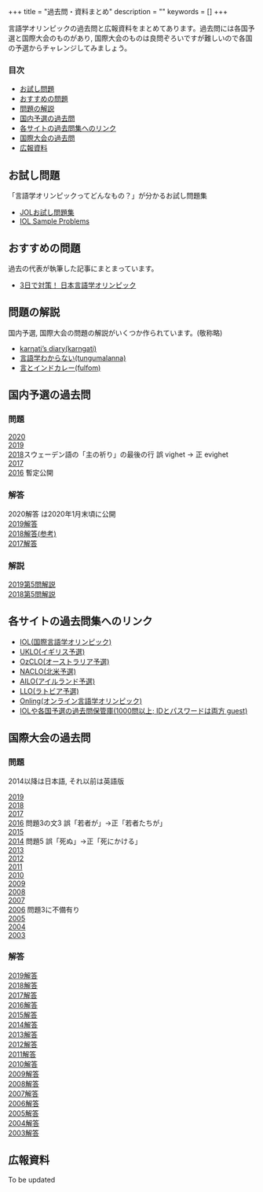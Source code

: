 +++
title = "過去問・資料まとめ"
description = ""
keywords = []
+++

言語学オリンピックの過去問と広報資料をまとめてあります。過去問には各国予選と国際大会のものがあり, 国際大会のものは良問ぞろいですが難しいので各国の予選からチャレンジしてみましょう。

<div class="box">
<h3>目次</h3>
<ul>
<li><a href="#お試し問題">お試し問題</a>
<li><a href="#おすすめの問題">おすすめの問題</a>
<li><a href="#問題の解説">問題の解説</a>
<li><a href="#国内予選の過去問">国内予選の過去問</a>
<li><a href="#各サイトの過去問集へのリンク">各サイトの過去問集へのリンク</a>
<li><a href="#国際大会の過去問">国際大会の過去問</a>
<li><a href="#material">広報資料</a>
</ul>
</div>

## お試し問題

「言語学オリンピックってどんなもの？」が分かるお試し問題集

- [JOLお試し問題集](/sample-problems/)
- [IOL Sample Problems](https://ioling.org/booklets/samples.en.pdf)

## おすすめの問題

過去の代表が執筆した記事にまとまっています。

- [3日で対策！ 日本言語学オリンピック](http://zohe.hatenablog.com/entry/2019/03/21/191555)

## 問題の解説

国内予選, 国際大会の問題の解説がいくつか作られています。(敬称略)

- [karŋati’s diary(karngati)](https://karngati.hatenablog.com/entry/JOL2018_5)
- [言語学わからない(tungumalanna)](https://tungumalanna.hatenablog.com/archive/category/IOL%E9%9D%9E%E5%85%AC%E5%BC%8F%E8%A7%A3%E8%AA%AC)
- [言とインドカレー(fulfom)](https://fulfom.hatenablog.com/archive/category/%E8%A8%80%E3%82%AA%E3%83%AA%E8%A7%A3%E8%AA%AC)

## 国内予選の過去問

### 問題

[2020](https://drive.google.com/open?id=1FPhk59e8A0FIXgOliitzg1qU95V7fppV)  
[2019](https://drive.google.com/open?id=1BjNVq20Ne9LVAqGEa9nLPsF9FhuhDjAA)  
[2018](https://drive.google.com/open?id=17anbddEBxNaZe_kDGRQPxvpzlR1lMYb2)スウェーデン語の「主の祈り」の最後の行 誤 vighet -> 正 evighet  
[2017](https://drive.google.com/open?id=1DSG3MISTszSPeMeG-VmnyKA0kFe7iywZ)  
[2016](https://twitter.com/fulfom/status/1097706793885589504) 暫定公開

### 解答

2020解答 は2020年1月末頃に公開  
[2019解答](https://drive.google.com/open?id=1-lHLG82BcwZSuWnCuXD8GwTXFS2vv_Lh)  
[2018解答(参考)](http://zohe.hatenablog.com/entry/2019/03/04/145808)  
[2017解答](https://drive.google.com/open?id=1GSyrZ7f6hvOAQ3sc19mFAOzRlUYK0W0q)

### 解説

[2019第5問解説](https://fulfom.hatenablog.com/entry/2019/12/21/145615)  
[2018第5問解説](https://karngati.hatenablog.com/entry/JOL2018_5)

## 各サイトの過去問集へのリンク

- [IOL(国際言語学オリンピック)](http://www.ioling.org/problems/)
- [UKLO(イギリス予選)](https://www.uklo.org/past-problems#problems)
- [OzCLO(オーストラリア予選)](https://ozclo.org.au/past-problems/)
- [NACLO(北米予選)](https://nacloweb.org/practice.php#previous_problems)
- [AILO(アイルランド予選)](https://ailo.adaptcentre.ie/sample-puzzles/)
- [LLO(ラトビア予選)](http://loling.lv/en/past.html)
- [Onling(オンライン言語学オリンピック)](https://onling.org/)
- [IOLや各国予選の過去問保管庫(1000問以上; IDとパスワードは両方 guest)](http://tangra.cs.yale.edu/naclobase/)

## 国際大会の過去問

### 問題

2014以降は日本語, それ以前は英語版

[2019](http://www.ioling.org/booklets/iol-2019-indiv-prob.ja.pdf)  
[2018](http://www.ioling.org/booklets/iol-2018-indiv-prob.ja.pdf)  
[2017](http://www.ioling.org/booklets/iol-2017-indiv-prob.ja.pdf)  
[2016](http://www.ioling.org/booklets/iol-2016-indiv-prob.ja.pdf) 問題3の文3 誤「若者が」→正「若者たちが」  
[2015](http://www.ioling.org/booklets/iol-2015-indiv-prob.ja.pdf)  
[2014](http://www.ioling.org/booklets/iol-2014-indiv-prob.ja.pdf) 問題5 誤「死ぬ」→正「死にかける」  
[2013](http://www.ioling.org/booklets/iol-2013-indiv-prob.en-us.pdf)  
[2012](http://www.ioling.org/booklets/iol-2012-indiv-prob.en.pdf)  
[2011](http://www.ioling.org/booklets/iol-2011-indiv-prob.en-us.pdf)  
[2010](http://www.ioling.org/booklets/iol-2010-indiv-prob.en.pdf)  
[2009](http://www.ioling.org/booklets/iol-2009-indiv-prob.en-us.pdf)  
[2008](http://www.ioling.org/booklets/iol-2008-indiv-prob.en.pdf)  
[2007](http://www.ioling.org/booklets/iol-2007-indiv-prob.en.pdf)  
[2006](http://www.ioling.org/booklets/iol-2006-indiv-prob.en.pdf) 問題3に不備有り  
[2005](http://www.ioling.org/booklets/iol-2005-indiv-prob.en.pdf)  
[2004](http://www.ioling.org/booklets/iol-2004-indiv-prob.en.pdf)  
[2003](http://www.ioling.org/booklets/iol-2003-indiv-prob.en.pdf)

### 解答

[2019解答](http://www.ioling.org/booklets/iol-2019-indiv-sol.ja.pdf)  
[2018解答](http://www.ioling.org/booklets/iol-2018-indiv-sol.ja.pdf)  
[2017解答](http://www.ioling.org/booklets/iol-2017-indiv-sol.ja.pdf)  
[2016解答](http://www.ioling.org/booklets/iol-2016-indiv-sol.ja.pdf)  
[2015解答](http://www.ioling.org/booklets/iol-2015-indiv-sol.ja.pdf)  
[2014解答](http://www.ioling.org/booklets/iol-2014-indiv-sol.ja.pdf)  
[2013解答](http://www.ioling.org/booklets/iol-2013-indiv-sol.en-us.pdf)  
[2012解答](http://www.ioling.org/booklets/iol-2012-indiv-sol.en.pdf)  
[2011解答](http://www.ioling.org/booklets/iol-2011-indiv-sol.en-us.pdf)  
[2010解答](http://www.ioling.org/booklets/iol-2010-indiv-sol.en.pdf)  
[2009解答](http://www.ioling.org/booklets/iol-2009-indiv-sol.en-us.pdf)  
[2008解答](http://www.ioling.org/booklets/iol-2008-indiv-sol.en.pdf)  
[2007解答](http://www.ioling.org/booklets/iol-2007-indiv-sol.en.pdf)  
[2006解答](http://www.ioling.org/booklets/iol-2006-indiv-sol.en.pdf)  
[2005解答](http://www.ioling.org/booklets/iol-2005-indiv-sol.en.pdf)  
[2004解答](http://www.ioling.org/booklets/iol-2004-indiv-sol.en.pdf)  
[2003解答](http://www.ioling.org/booklets/iol-2003-indiv-sol.en.pdf)

<!--## 問題の内容

過去に出題された問題が [国際大会のサイト](http://www.ioling.org/) に掲載されています。初めて問題に触れるという方はまず同サイトの [Sample Problems](http://www.ioling.org/problems/samples/) または [イギリス国内大会(UKLO)のサイト](http://www.uklo.org/) をご覧になってみてください。

問題は実際の言語研究で行われる分析に似ていて, 未知の言語のデータからその言語の仕組みを解き明かすというものです。現在有志によって問題の解説や入門サイトを作る計画が進んでいます。詳しくは [有志サイト](http://ioling.jp/) をご覧ください。-->

<h2 id="material">広報資料</h2>

To be updated